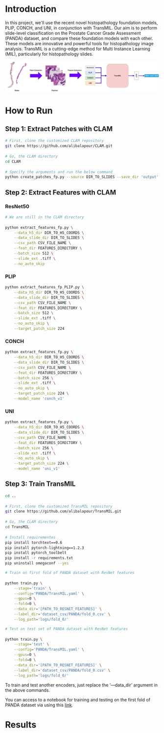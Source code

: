 # Introduction

In this project, we'll use the recent novel histopathology foundation models, PLIP, CONCH, and UNI, in conjunction with TransMIL. Our aim is to perform slide-level classification on the Prostate Cancer Grade Assessment (PANDA) dataset, and compare these foundation models with each other. These models are innovative and powerful tools for histopathology image analysis. TransMIL is a cutting-edge method for Multi Instance Learning (MIL), particularly for histopathology slides.

![pipeline](figures/Pipeline.png)



# How to Run

## Step 1: Extract Patches with CLAM

```bash
# First, clone the customized CLAM repository 
git clone https://github.com/alibalapour/CLAM.git

# Go, the CLAM directory
cd CLAM

# Specify the arguments and run the below command
python create_patches_fp.py --source DIR_TO_SLIDES --save_dir 'output' --patch_size 256 --preset bwh_biopsy.csv --seg --patch --stitch
```

## Step 2: Extract Features with CLAM

### ResNet50

```bash
# We are still in the CLAM directory

python extract_features_fp.py \
	--data_h5_dir DIR_TO_H5_COORDS \
	--data_slide_dir DIR_TO_SLIDES \
	--csv_path CSV_FILE_NAME \
	--feat_dir FEATURES_DIRECTORY \
	--batch_size 512 \
	--slide_ext .tiff \
	--no_auto_skip
```

### PLIP

```bash
python extract_features_fp_PLIP.py \
	--data_h5_dir DIR_TO_H5_COORDS \
	--data_slide_dir DIR_TO_SLIDES \
	--csv_path CSV_FILE_NAME \
	--feat_dir FEATURES_DIRECTORY \
	--batch_size 512 \
	--slide_ext .tiff \
	--no_auto_skip \
	--target_patch_size 224
```

### CONCH

```bash
python extract_features_fp.py \
	--data_h5_dir DIR_TO_H5_COORDS \
	--data_slide_dir DIR_TO_SLIDES \
	--csv_path CSV_FILE_NAME \
	--feat_dir FEATURES_DIRECTORY \
	--batch_size 256 \
	--slide_ext .tiff \
	--no_auto_skip \
	--target_patch_size 224 \
	--model_name 'conch_v1'
```

### UNI

```bash
python extract_features_fp.py \
	--data_h5_dir DIR_TO_H5_COORDS \
	--data_slide_dir DIR_TO_SLIDES \
	--csv_path CSV_FILE_NAME \
	--feat_dir FEATURES_DIRECTORY \
	--batch_size 256 \
	--slide_ext .tiff \
	--no_auto_skip \
	--target_patch_size 224 \
	--model_name 'uni_v1'
```

## Step 3: Train TransMIL

```bash
cd ..

# First, clone the customized TransMIL repository 
git clone https://github.com/alibalapour/TransMIL.git

# Go, the CLAM directory
cd TransMIL

# Install requirementes
pip install torchtext==0.6
pip install pytorch-lightning==1.2.3
pip install pytorch_toolbelt
pip install -r requirements.txt
pip uninstall omegaconf --yes
```

```bash
# Train on first fold of PANDA dataset with ResNet features

python train.py \
    --stage='train' \
    --config='PANDA/TransMIL.yaml' \
    --gpus=0 \
    --fold=0 \
    --data_dir='[PATH_TO_RESNET_FEATURES]' \
    --label_dir='dataset_csv/PANDA/fold_0.csv' \
    --log_path='logs/fold_0/'
```

```bash
# Test on test set of PANDA dataset with ResNet features

python train.py \
    --stage='test' \
    --config='PANDA/TransMIL.yaml' \
    --gpus=0 \
    --fold=0 \
    --data_dir='[PATH_TO_RESNET_FEATURES]' \
    --label_dir='dataset_csv/PANDA/fold_0.csv' \
    --log_path='logs/fold_0/'
```

To train and test another encoders, just replace the ‘—data_dir’ argument in the above commands.

You can access to a notebook for training and testing on the first fold of PANDA dataset via using this [link](https://www.kaggle.com/code/alibalapour/foundation-transmil).



# Results